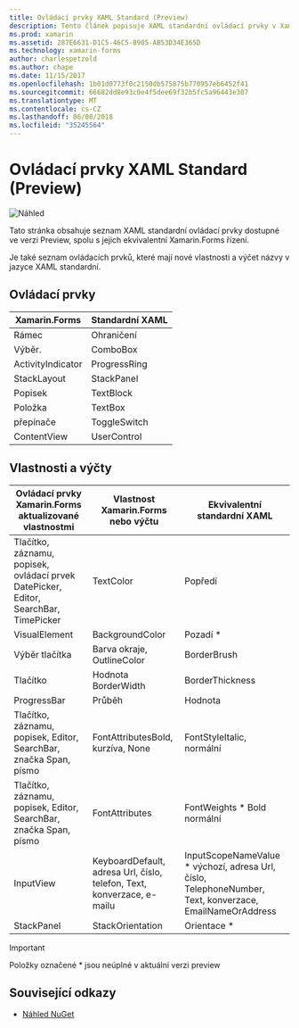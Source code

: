 ```yaml
---
title: Ovládací prvky XAML Standard (Preview)
description: Tento článek popisuje XAML standardní ovládací prvky v Xamarin.Forms k dispozici.
ms.prod: xamarin
ms.assetid: 287E6631-D1C5-46C5-8905-AB53D34E365D
ms.technology: xamarin-forms
author: charlespetzold
ms.author: chape
ms.date: 11/15/2017
ms.openlocfilehash: 1b01d0773f0c2150db575875b770957eb6452f41
ms.sourcegitcommit: 66682dd8e93c0e4f5dee69f32b5fc5a96443e307
ms.translationtype: MT
ms.contentlocale: cs-CZ
ms.lasthandoff: 06/08/2018
ms.locfileid: "35245564"
---
```

# <a name="xaml-standard-preview-controls"></a>Ovládací prvky XAML Standard (Preview)

![Náhled](~/media/shared/preview.png)

Tato stránka obsahuje seznam XAML standardní ovládací prvky dostupné ve verzi Preview, spolu s jejich ekvivalentní Xamarin.Forms řízení.

Je také seznam ovládacích prvků, které mají nové vlastnosti a výčet názvy v jazyce XAML standardní.

## <a name="controls"></a>Ovládací prvky

|Xamarin.Forms|Standardní XAML|
|--- |--- |
|Rámec|Ohraničení|
|Výběr.|ComboBox|
|ActivityIndicator|ProgressRing|
|StackLayout|StackPanel|
|Popisek|TextBlock|
|Položka|TextBox|
|přepínače|ToggleSwitch|
|ContentView|UserControl|


## <a name="properties-and-enumerations"></a>Vlastnosti a výčty

|Ovládací prvky Xamarin.Forms aktualizované vlastnostmi|Vlastnost Xamarin.Forms nebo výčtu|Ekvivalentní standardní XAML|
|--- |--- |--- |
|Tlačítko, záznamu, popisek, ovládací prvek DatePicker, Editor, SearchBar, TimePicker|TextColor|Popředí|
|VisualElement|BackgroundColor|Pozadí *|
|Výběr tlačítka|Barva okraje, OutlineColor|BorderBrush|
|Tlačítko|Hodnota BorderWidth|BorderThickness|
|ProgressBar|Průběh|Hodnota|
|Tlačítko, záznamu, popisek, Editor, SearchBar, značka Span, písmo|FontAttributesBold, kurzíva, None|FontStyleItalic, normální|
|Tlačítko, záznamu, popisek, Editor, SearchBar, značka Span, písmo|FontAttributes|FontWeights * Bold normální|
|InputView|KeyboardDefault, adresa Url, číslo, telefon, Text, konverzace, e-mailu|InputScopeNameValue * výchozí, adresa Url, číslo, TelephoneNumber, Text, konverzace, EmailNameOrAddress|
|StackPanel|StackOrientation|Orientace *|

> [!IMPORTANT]
> Položky označené * jsou neúplné v aktuální verzi preview

## <a name="related-links"></a>Související odkazy

- [Náhled NuGet](https://aka.ms/xf-xamlstandard-nuget)
